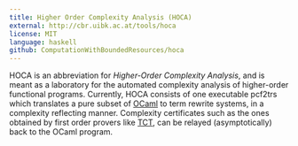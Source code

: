 ```yaml
---
title: Higher Order Complexity Analysis (HOCA)
external: http://cbr.uibk.ac.at/tools/hoca
license: MIT
language: haskell
github: ComputationWithBoundedResources/hoca
---
```


HOCA is an abbreviation for *Higher-Order Complexity Analysis*,
and is meant as a laboratory for the automated complexity analysis
of higher-order functional programs.
Currently, HOCA consists of one executable pcf2trs which
translates a pure subset of [OCaml](http://caml.inria.fr) to term rewrite systems,
in a complexity reflecting manner. Complexity certificates such as
the ones obtained by first order provers like [TCT](http://cl-informatik.uibk.ac.at/software/tct),
can be relayed (asymptotically) back to the OCaml program.

